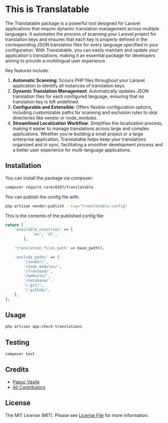 # This is Translatable

The Translatable package is a powerful tool designed for Laravel applications that require dynamic translation management across multiple languages. It automates the process of scanning your Laravel project for translation keys and ensures that each key is properly defined in the corresponding JSON translation files for every language specified in your configuration. With Translatable, you can easily maintain and update your application's translations, making it an essential package for developers aiming to provide a multilingual user experience.

Key features include:

1. **Automatic Scanning**: Scours PHP files throughout your Laravel application to identify all instances of translation keys.
2. **Dynamic Translation Management**: Automatically updates JSON translation files for each configured language, ensuring that no translation key is left undefined.
3. **Configurable and Extensible**: Offers flexible configuration options, including customizable paths for scanning and exclusion rules to skip directories like vendor or node_modules.
4. **Streamlined Localization Workflow**: Simplifies the localization process, making it easier to manage translations across large and complex applications.
Whether you're building a small project or a large enterprise application, Translatable helps keep your translations organized and in sync, facilitating a smoother development process and a better user experience for multi-language applications.

## Installation

You can install the package via composer:

```bash
composer require cares0107/translatable
```

You can publish the config file with:

```bash
php artisan vendor:publish --tag="translatable-config"
```

This is the contents of the published config file:

```php
return [
    'available_countries' => [
            'en', 'nl',
        ],

    'translation_files_path' => base_path(),

    'exclude_paths' => [
        '/vendor/',
        '/node_modules/',
        '/frontend/',
        '/website/',
        '/database/',
        '/.git/',
        '/.github/',
    ],
];
```

## Usage

```php
php artisan app:check-translations
```

## Testing

```bash
composer test
```

## Credits

- [Papuc Vasile](https://github.com/CaReS0107)
- [All Contributors](../../contributors)

## License

The MIT License (MIT). Please see [License File](LICENSE.md) for more information.
